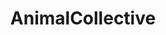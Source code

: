 ---
title: AnimalCollective
crosslinks:
- indieheads
- phish
- Art
- titlegore
- whales
- Anarchism
- BMSR
- shitpost
- gratefuldead
- music_survivor
- woahdude
- nocontext
- hippos
- pics
- noise
- multiwall
- surfing
---